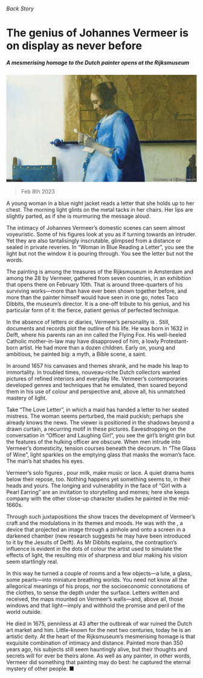 ###### Back Story

# The genius of Johannes Vermeer is on display as never before 

##### A mesmerising homage to the Dutch painter opens at the Rijksmuseum 

![image](images/20230211_CUP007.jpg) 

> Feb 8th 2023 

A young woman in a blue night jacket reads a letter that she holds up to her chest. The morning light glints on the metal tacks in her chairs. Her lips are slightly parted, as if she is murmuring the message aloud.

The intimacy of Johannes Vermeer’s domestic scenes can seem almost voyeuristic. Some of his figures look at you as if turning towards an intruder. Yet they are also tantalisingly inscrutable, glimpsed from a distance or sealed in private reveries. In “Woman in Blue Reading a Letter”, you see the light but not the window it is pouring through. You see the letter but not the words.

The painting is among the treasures of the Rijksmuseum in Amsterdam and among the 28 by Vermeer, gathered from seven countries, in an exhibition that opens there on February 10th. That is around three-quarters of his surviving works—more than have ever been shown together before, and more than the painter himself would have seen in one go, notes Taco Dibbits, the museum’s director. It is a one-off tribute to his genius, and his particular form of it: the fierce, patient genius of perfected technique. 

In the absence of letters or diaries, Vermeer’s personality is . Still, documents and records plot the outline of his life. He was born in 1632 in Delft, where his parents ran an inn called the Flying Fox. His well-heeled Catholic mother-in-law may have disapproved of him, a lowly Protestant-born artist. He had more than a dozen children. Early on, young and ambitious, he painted big: a myth, a Bible scene, a saint. 

In around 1657 his canvases and themes shrank, and he made his leap to immortality. In troubled times, nouveau-riche Dutch collectors wanted pictures of refined interiors and everyday life. Vermeer’s contemporaries developed genres and techniques that he emulated, then soared beyond them in his use of colour and perspective and, above all, his unmatched mastery of light.

Take “The Love Letter”, in which a maid has handed a letter to her seated mistress. The woman seems perturbed, the maid puckish; perhaps she already knows the news. The viewer is positioned in the shadows beyond a drawn curtain, a recurring motif in these pictures. Eavesdropping on the conversation in “Officer and Laughing Girl”, you see the girl’s bright grin but the features of the hulking officer are obscure. When men intrude into Vermeer’s domesticity, tension courses beneath the decorum. In “The Glass of Wine”, light sparkles on the emptying glass that masks the woman’s face. The man’s hat shades his eyes. 

Vermeer’s solo figures , pour milk, make music or lace. A quiet drama hums below their repose, too. Nothing happens yet something seems to, in their heads and yours. The longing and vulnerability in the face of “Girl with a Pearl Earring” are an invitation to storytelling and memes; here she keeps company with the other close-up character studies he painted in the mid-1660s.

Through such juxtapositions the show traces the development of Vermeer’s craft and the modulations in its themes and moods. He was  with the , a device that projected an image through a pinhole and onto a screen in a darkened chamber (new research suggests he may have been introduced to it by the Jesuits of Delft). As Mr Dibbits explains, the contraption’s influence is evident in the dots of colour the artist used to simulate the effects of light, the resulting mix of sharpness and blur making his vision seem startlingly real.

In this way he turned a couple of rooms and a few objects—a lute, a glass, some pearls—into miniature breathing worlds. You need not know all the allegorical meanings of his props, nor the socioeconomic connotations of the clothes, to sense the depth under the surface. Letters written and received, the maps mounted on Vermeer’s walls—and, above all, those windows and that light—imply and withhold the promise and peril of the world outside.

He died in 1675, penniless at 43 after the outbreak of war ruined the Dutch art market and him. Little-known for the next two centuries, today he is an artistic deity. At the heart of the Rijksmuseum’s mesmerising homage is that exquisite combination of intimacy and distance. Painted more than 350 years ago, his subjects still seem hauntingly alive, but their thoughts and secrets will for ever be theirs alone. As well as any painter, in other words, Vermeer did something that painting may do best: he captured the eternal mystery of other people. ■






